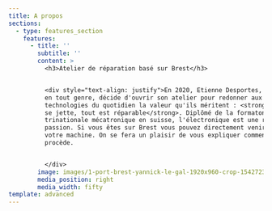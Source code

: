 ```yaml
---
title: A propos
sections:
  - type: features_section
    features:
      - title: ''
        subtitle: ''
        content: >
          <h3>Atelier de réparation basé sur Brest</h3>


          <div style="text-align: justify">En 2020, Etienne Desportes, bricoleur
          en tout genre, décide d'ouvrir son atelier pour redonner aux
          technologies du quotidien la valeur qu'ils méritent : <strong>rien ne
          se jette, tout est réparable</strong>. Diplômé de la formaton
          trinationale mécatronique en suisse, l'électronique est une réelle
          passion. Si vous êtes sur Brest vous pouvez directement venir déposer
          votre machine. On se fera un plaisir de vous expliquer comment on
          procède.


          </div>
        image: images/1-port-brest-yannick-le-gal-1920x960-crop-1542723260.jpg
        media_position: right
        media_width: fifty
template: advanced
---
```

